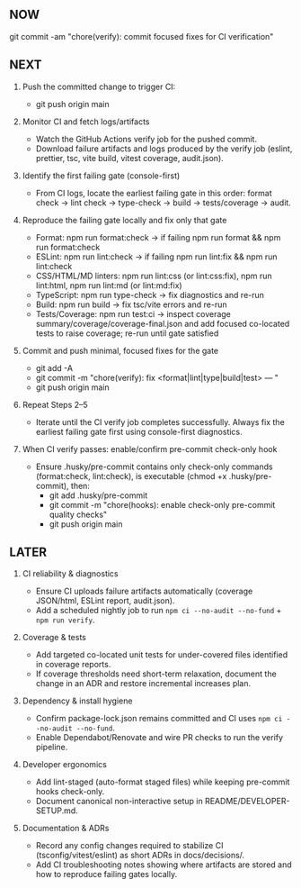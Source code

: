 ## NOW
git commit -am "chore(verify): commit focused fixes for CI verification"

## NEXT
1. Push the committed change to trigger CI:
   - git push origin main

2. Monitor CI and fetch logs/artifacts
   - Watch the GitHub Actions verify job for the pushed commit.
   - Download failure artifacts and logs produced by the verify job (eslint, prettier, tsc, vite build, vitest coverage, audit.json).

3. Identify the first failing gate (console-first)
   - From CI logs, locate the earliest failing gate in this order: format check → lint check → type-check → build → tests/coverage → audit.

4. Reproduce the failing gate locally and fix only that gate
   - Format: npm run format:check → if failing npm run format && npm run format:check
   - ESLint: npm run lint:check → if failing npm run lint:fix && npm run lint:check
   - CSS/HTML/MD linters: npm run lint:css (or lint:css:fix), npm run lint:html, npm run lint:md (or lint:md:fix)
   - TypeScript: npm run type-check → fix diagnostics and re-run
   - Build: npm run build → fix tsc/vite errors and re-run
   - Tests/Coverage: npm run test:ci → inspect coverage summary/coverage/coverage-final.json and add focused co-located tests to raise coverage; re-run until gate satisfied

5. Commit and push minimal, focused fixes for the gate
   - git add -A
   - git commit -m "chore(verify): fix <format|lint|type|build|test> — <short reason>"
   - git push origin main

6. Repeat Steps 2–5
   - Iterate until the CI verify job completes successfully. Always fix the earliest failing gate first using console-first diagnostics.

7. When CI verify passes: enable/confirm pre-commit check-only hook
   - Ensure .husky/pre-commit contains only check-only commands (format:check, lint:check), is executable (chmod +x .husky/pre-commit), then:
     - git add .husky/pre-commit
     - git commit -m "chore(hooks): enable check-only pre-commit quality checks"
     - git push origin main

## LATER
1. CI reliability & diagnostics
   - Ensure CI uploads failure artifacts automatically (coverage JSON/html, ESLint report, audit.json).
   - Add a scheduled nightly job to run `npm ci --no-audit --no-fund` + `npm run verify`.

2. Coverage & tests
   - Add targeted co-located unit tests for under-covered files identified in coverage reports.
   - If coverage thresholds need short-term relaxation, document the change in an ADR and restore incremental increases plan.

3. Dependency & install hygiene
   - Confirm package-lock.json remains committed and CI uses `npm ci --no-audit --no-fund`.
   - Enable Dependabot/Renovate and wire PR checks to run the verify pipeline.

4. Developer ergonomics
   - Add lint-staged (auto-format staged files) while keeping pre-commit hooks check-only.
   - Document canonical non-interactive setup in README/DEVELOPER-SETUP.md.

5. Documentation & ADRs
   - Record any config changes required to stabilize CI (tsconfig/vitest/eslint) as short ADRs in docs/decisions/.
   - Add CI troubleshooting notes showing where artifacts are stored and how to reproduce failing gates locally.